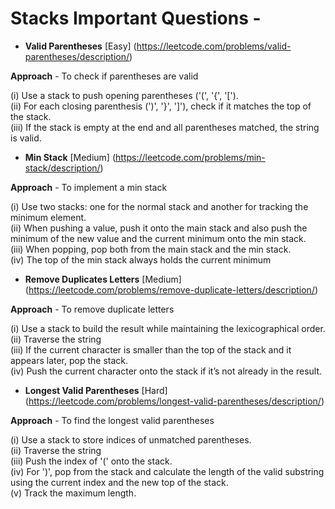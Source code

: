 # Stacks Important Questions - 
+ **Valid Parentheses**  [Easy]  (https://leetcode.com/problems/valid-parentheses/description/)

**Approach**  -  To check if parentheses are valid 

 (i) Use a stack to push opening parentheses ('(', '{', '[').
 <br>
 (ii) For each closing parenthesis (')', '}', ']'), check if it matches the top of the stack.
 <br>
 (iii) If the stack is empty at the end and all parentheses matched, the string is valid.

+ **Min Stack**  [Medium]  (https://leetcode.com/problems/min-stack/description/)

**Approach**  -  To implement a min stack

 (i) Use two stacks: one for the normal stack and another for tracking the minimum element.
 <br>
 (ii) When pushing a value, push it onto the main stack and also push the minimum of the new value and the current minimum onto the min stack.
 <br>
 (iii) When popping, pop both from the main stack and the min stack.
 <br>
 (iv) The top of the min stack always holds the current minimum

+ **Remove Duplicates Letters**  [Medium]  (https://leetcode.com/problems/remove-duplicate-letters/description/)

**Approach**  -  To remove duplicate letters 

 (i) Use a stack to build the result while maintaining the lexicographical order.
 <br>
 (ii) Traverse the string 
 <br>
 (iii) If the current character is smaller than the top of the stack and it appears later, pop the stack.
 <br>
  (iv) Push the current character onto the stack if it’s not already in the result.

+ **Longest Valid Parentheses**  [Hard]  (https://leetcode.com/problems/longest-valid-parentheses/description/)

**Approach**  -  To find the longest valid parentheses

 (i) Use a stack to store indices of unmatched parentheses.
 <br> 
 (ii) Traverse the string 
 <br>
 (iii) Push the index of '(' onto the stack.
 <br>
 (iv) For ')', pop from the stack and calculate the length of the valid substring using the current index and the new top of the stack.
 <br>
 (v) Track the maximum length.
